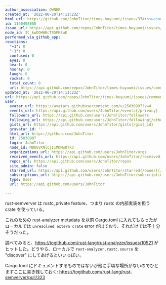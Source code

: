 ```yaml
---
author_association: OWNER
created_at: '2022-06-20T14:11:23Z'
html_url: https://github.com/JohnTitor/times-huyuumi/issues/37#issuecomment-1160498058
id: 1160498058
issue_url: https://api.github.com/repos/JohnTitor/times-huyuumi/issues/37
node_id: IC_kwDOHWEcT85FK8uK
performed_via_github_app: 
reactions:
  "+1": 0
  "-1": 0
  confused: 0
  eyes: 0
  heart: 0
  hooray: 0
  laugh: 0
  rocket: 0
  total_count: 0
  url: https://api.github.com/repos/JohnTitor/times-huyuumi/issues/comments/1160498058/reactions
updated_at: '2022-06-20T14:11:23Z'
url: https://api.github.com/repos/JohnTitor/times-huyuumi/issues/comments/1160498058
user:
  avatar_url: https://avatars.githubusercontent.com/u/25030997?v=4
  events_url: https://api.github.com/users/JohnTitor/events{/privacy}
  followers_url: https://api.github.com/users/JohnTitor/followers
  following_url: https://api.github.com/users/JohnTitor/following{/other_user}
  gists_url: https://api.github.com/users/JohnTitor/gists{/gist_id}
  gravatar_id: ''
  html_url: https://github.com/JohnTitor
  id: 25030997
  login: JohnTitor
  node_id: MDQ6VXNlcjI1MDMwOTk3
  organizations_url: https://api.github.com/users/JohnTitor/orgs
  received_events_url: https://api.github.com/users/JohnTitor/received_events
  repos_url: https://api.github.com/users/JohnTitor/repos
  site_admin: false
  starred_url: https://api.github.com/users/JohnTitor/starred{/owner}{/repo}
  subscriptions_url: https://api.github.com/users/JohnTitor/subscriptions
  type: User
  url: https://api.github.com/users/JohnTitor

---
```

rust-semverver は rustc_private feature、つまり rustc の内部実装を担う crate を使っている。

これのための rust-analyzer metadata を以前 Cargo.toml に入れてもらったがローカルでは `unresolved extern crate` error が出ており、それだけでは不十分そうだった。

調べてみると、https://togithub.com/rust-lang/rust-analyzer/issues/10521 がヒットした。どうやら、ローカルで `rust-analyzer.rustc.source` を "discover" にしてあげるといいっぽい。

Cargo.toml にドキュメントするものではないが他に手頃な場所がないのでひとまずここに書き残しておく: https://togithub.com/rust-lang/rust-semverver/pull/323